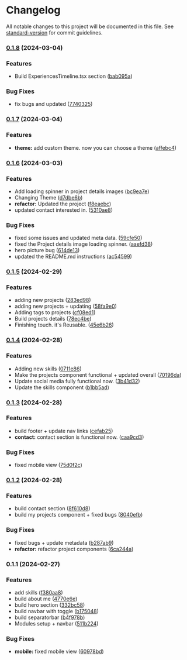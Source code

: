 # Changelog

All notable changes to this project will be documented in this file. See [standard-version](https://github.com/conventional-changelog/standard-version) for commit guidelines.

### [0.1.8](https://github.com/SA926-COBRA/my_portfolio/compare/v0.1.7...v0.1.8) (2024-03-04)


### Features

* Build ExperiencesTimeline.tsx section ([bab095a](https://github.com/SA926-COBRA/my_portfolio/commit/bab095a7df74e71da7b6c02e354a7d3b98463f26))


### Bug Fixes

* fix bugs and updated ([7740325](https://github.com/SA926-COBRA/my_portfolio/commit/774032565b78999a371b9315db95a062689d1308))

### [0.1.7](https://github.com/SA926-COBRA/my_portfolio/compare/v0.1.6...v0.1.7) (2024-03-04)


### Features

* **theme:** add custom theme. now you can choose a theme ([affebc4](https://github.com/SA926-COBRA/my_portfolio/commit/affebc4e9f017932312af63752bb620dd4db8603))

### [0.1.6](https://github.com/SA926-COBRA/my_portfolio/compare/v0.1.5...v0.1.6) (2024-03-03)


### Features

* Add loading spinner in project details images ([bc9ea7e](https://github.com/SA926-COBRA/my_portfolio/commit/bc9ea7ea1b1701e0c2a6dbb907be8f9265d6aff3))
* Changing Theme ([d7dbe6b](https://github.com/SA926-COBRA/my_portfolio/commit/d7dbe6b4e93aeb473e2e3be80e396df1c1b768c9))
* **refactor:** Updated the project ([f8eaebc](https://github.com/SA926-COBRA/my_portfolio/commit/f8eaebc7da7500ac99e0d309c80cfb004ef6e0fa))
* updated contact interested in. ([5310ae8](https://github.com/SA926-COBRA/my_portfolio/commit/5310ae89a364a052a4831c62134467bc58c23206))


### Bug Fixes

* fixed some issues and updated meta data. ([59cfe50](https://github.com/SA926-COBRA/my_portfolio/commit/59cfe502699f05f1ca97416e0c516c15e0aaba09))
* fixed the Project details image loading spinner. ([aaefd38](https://github.com/SA926-COBRA/my_portfolio/commit/aaefd38d2bb555bfb5c5af6cd1f68576e84e357e))
* hero picture bug ([614de13](https://github.com/SA926-COBRA/my_portfolio/commit/614de13a96947932330b5904e839091b9919d113))
* updated the README.md instructions ([ac54599](https://github.com/SA926-COBRA/my_portfolio/commit/ac5459922eafb5cbd5b539fc0407d1b1437460d4))

### [0.1.5](https://github.com/SA926-COBRA/my_portfolio/compare/v0.1.4...v0.1.5) (2024-02-29)


### Features

* adding new projects ([283ed98](https://github.com/SA926-COBRA/my_portfolio/commit/283ed98727fe208d907ce9dd28b0e35fa8d5b56f))
* adding new projects + updating ([58fa9e0](https://github.com/SA926-COBRA/my_portfolio/commit/58fa9e0b0a76675d3c0decb21590f2126eebe682))
* Adding tags to projects ([cf08ed1](https://github.com/SA926-COBRA/my_portfolio/commit/cf08ed15d52a8b7893a8dde7dd747c521890caca))
* Build projects details ([78ec4be](https://github.com/SA926-COBRA/my_portfolio/commit/78ec4be3ee82b65365247ddde6c2aea0c39af2c3))
* Finishing touch. it's Reusable. ([45e6b26](https://github.com/SA926-COBRA/my_portfolio/commit/45e6b26f7ffbf07901ce455717f8694d5306213b))

### [0.1.4](https://github.com/SA926-COBRA/my_portfolio/compare/v0.1.3...v0.1.4) (2024-02-28)


### Features

* Adding new skills ([0711e86](https://github.com/SA926-COBRA/my_portfolio/commit/0711e868b16b66e3fb5444a06d7b37dbfcd472d7))
* Make the projects component functional + updated overall ([70196da](https://github.com/SA926-COBRA/my_portfolio/commit/70196da1f7260ae7802d9ce7ae5c384ff6d78e68))
* Update social media fully functional now. ([3b41d32](https://github.com/SA926-COBRA/my_portfolio/commit/3b41d323357a7f445bd9b3c4b382906ebbff116b))
* Update the skills component ([b1bb5ad](https://github.com/SA926-COBRA/my_portfolio/commit/b1bb5ad623b09c87614de28ee27d8cb32c94bc7d))

### [0.1.3](https://github.com/SA926-COBRA/my_portfolio/compare/v0.1.2...v0.1.3) (2024-02-28)


### Features

* build footer + update nav links ([cefab25](https://github.com/SA926-COBRA/my_portfolio/commit/cefab2596ef3ecf4885aa96f889aabb7fbbe6f5d))
* **contact:** contact section is functional now. ([caa9cd3](https://github.com/SA926-COBRA/my_portfolio/commit/caa9cd3f267b07cfab14e822f8412da57ce4abb8))


### Bug Fixes

* fixed mobile view ([75d0f2c](https://github.com/SA926-COBRA/my_portfolio/commit/75d0f2cd5ad5728928d6d415d4af4bde1315793a))

### [0.1.2](https://github.com/SA926-COBRA/my_portfolio/compare/v0.1.1...v0.1.2) (2024-02-28)


### Features

* build contact section ([8f610d8](https://github.com/SA926-COBRA/my_portfolio/commit/8f610d877fd18d576ed39bcfa0813d6a61b7c80f))
* build my projects component + fixed bugs ([8040efb](https://github.com/SA926-COBRA/my_portfolio/commit/8040efbb3fc138a824326e77372b076f25bcd443))


### Bug Fixes

* fixed bugs + update metadata ([b287ab9](https://github.com/SA926-COBRA/my_portfolio/commit/b287ab96753f961eb9ffbc389a1a8c17b69fdb34))
* **refactor:** refactor project components ([6ca244a](https://github.com/SA926-COBRA/my_portfolio/commit/6ca244a9bd3c9079c67a57573f41b09c13d66f7b))

### 0.1.1 (2024-02-27)


### Features

* add skills ([f380aa8](https://github.com/SA926-COBRA/my_portfolio/commit/f380aa854c9db3d41dc34223655288be54f8ebc1))
* build about me ([4770e6e](https://github.com/SA926-COBRA/my_portfolio/commit/4770e6e817d7751d0f42b850b315e8e0b001c660))
* build hero section ([332bc58](https://github.com/SA926-COBRA/my_portfolio/commit/332bc58847fcaaac3fd55bbdcfff49ed605f1118))
* build navbar with toggle ([b175048](https://github.com/SA926-COBRA/my_portfolio/commit/b175048525d42ab4233fbf4394fef8dc97d4500b))
* build separatorbar ([b4f978b](https://github.com/SA926-COBRA/my_portfolio/commit/b4f978b9266edd3df706ab601cfa8ff4089b26a7))
* Modules setup + navbar ([511b224](https://github.com/SA926-COBRA/my_portfolio/commit/511b224bc368d82b0b1f8ccb509ce216708d6052))


### Bug Fixes

* **mobile:** fixed mobile view ([60978bd](https://github.com/SA926-COBRA/my_portfolio/commit/60978bd822301e2c841b211dd829270b1d39e882))
